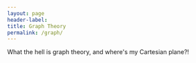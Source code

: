 ```yaml
---
layout: page
header-label:
title: Graph Theory
permalink: /graph/
---
```


What the hell is graph theory, and where's my Cartesian plane?!